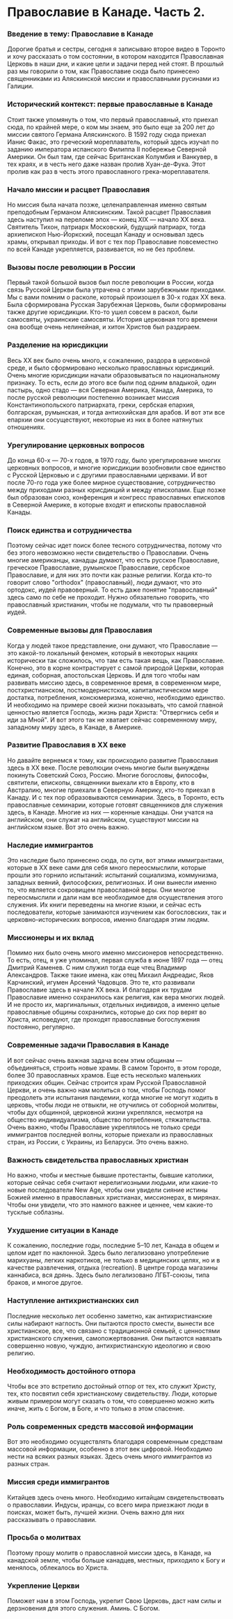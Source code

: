 # Православие в Канаде. Часть 2.

### Введение в тему: Православие в Канаде  
Дорогие братья и сестры, сегодня я записываю второе видео в Торонто и хочу рассказать о том состоянии, в котором находится Православная Церковь в наши дни, и какие цели и задачи перед ней стоят. В прошлый раз мы говорили о том, как Православие сюда было принесено священниками из Аляскинской миссии и православными русинами из Галиции.

### Исторический контекст: первые православные в Канаде  
Стоит также упомянуть о том, что первый православный, кто приехал сюда, по крайней мере, о ком мы знаем, это было еще за 200 лет до миссии святого Германа Аляскинского. В 1592 году сюда приехал Ианис Факас, это греческий мореплаватель, который здесь изучал по заданию императора испанского Филиппа II побережье Северной Америки. Он был там, где сейчас Британская Колумбия и Ванкувер, в тех краях, и в честь него даже назван пролив Хуан-де-Фука. Этот пролив как раз в честь этого православного грека-мореплавателя.

### Начало миссии и расцвет Православия  
Но миссия была начата позже, целенаправленная именно святым преподобным Германом Аляскинским. Такой расцвет Православия здесь наступил на переломе эпох — конец XIX — начало XX века. Святитель Тихон, патриарх Московский, будущий патриарх, тогда архиепископ Нью-Йоркский, посещал Канаду и основывал здесь храмы, открывал приходы. И вот с тех пор Православие повсеместно по всей Канаде укрепляется, развивается, но не без проблем.

### Вызовы после революции в России  
Первый такой большой вызов был после революции в России, когда связь Русской Церкви была утрачена с этими зарубежными приходами. Мы с вами помним о расколе, который произошел в 30-х годах XX века. Была сформирована Русская Зарубежная Церковь, были сформированы также другие юрисдикции. Кто-то ушел совсем в раскол, были самосвяты, украинские самосвяты. История церковная того времени она вообще очень нелинейная, и хитон Христов был раздираем.

### Разделение на юрисдикции  
Весь XX век было очень много, к сожалению, раздора в церковной среде, и было сформировано несколько православных юрисдикций. Очень многие юрисдикции начали образовываться по национальному признаку. То есть, если до этого все были под одним владыкой, один пастырь, одно стадо — вся Северная Америка, Канада, Америка, то после русской революции постепенно возникает миссия Константинопольского патриархата, греки, сербская епархия, болгарская, румынская, и тогда антиохийская для арабов. И вот эти все епархии они сосуществуют, некоторые из них в более натянутых отношениях.

### Урегулирование церковных вопросов  
До конца 60-х — 70-х годов, в 1970 году, было урегулирование многих церковных вопросов, и многие юрисдикции возобновили свое единство с Русской Церковью и с другими православными церквами. И вот после 70-го года уже более мирное существование, сотрудничество между приходами разных юрисдикций и между епископами. Еще позже был образован союз, конференция и конгресс православных епископов в Северной Америке, в которые входят и епископы православной Канады.

### Поиск единства и сотрудничества  
Поэтому сейчас идет поиск более тесного сотрудничества, потому что без этого невозможно нести свидетельство о Православии. Очень многие американцы, канадцы думают, что есть русское Православие, греческое Православие, румынское Православие, сербское Православие, и для них это почти как разные религии. Когда кто-то говорит слово "orthodox" (православный), люди думают, что это ортодокс, иудей правоверный. То есть даже понятие "православный" здесь само по себе не проходит. Нужно обязательно говорить, что православный христианин, чтобы не подумали, что ты правоверный иудей.

### Современные вызовы для Православия  
Когда у людей такое представление, они думают, что Православие — это какой-то локальный феномен, который в некоторых нациях исторически так сложилось, что там есть такая вещь, как Православие. Конечно, это в корне контрастирует с самой природой Церкви, которая единая, соборная, апостольская Церковь. И для того чтобы нам развивать миссию здесь, в современное время, в современном мире, постхристианском, постмодернистском, капиталистическом мире достатка, потребления, консюмеризма, конечно, необходимо единство. И необходимо на примере своей жизни показывать, что самой главной ценностью является Господь, жизнь ради Христа: "Отвергнись себя и иди за Мной". И вот этого так не хватает сейчас современному миру, западному миру здесь, в Канаде, в Америке.

### Развитие Православия в XX веке  
Но давайте вернемся к тому, как происходило развитие Православия здесь в XX веке. После революции очень многие были вынуждены покинуть Советский Союз, Россию. Многие богословы, философы, святители, епископы, священники выехали кто в Европу, кто в Австралию, многие приехали в Северную Америку, кто-то приехал в Канаду. И с тех пор образовываются семинарии. Здесь, в Торонто, есть православные семинарии, которые готовят священников для служения здесь, в Канаде. Многие из них — коренные канадцы. Они учатся на английском, они служат на английском, существуют миссии на английском языке. Вот это очень важно.

### Наследие иммигрантов  
Это наследие было принесено сюда, по сути, вот этими иммигрантами, которые в XX веке сами для себя много переосмыслили, которые прошли это горнило испытаний: испытаний социализма, коммунизма, западных веяний, философских, религиозных. И они вынесли именно то, что является сокровищем православной веры. Они многое переосмыслили и дали нам все необходимое для осуществления этого служения. Их книги переведены на многие языки, и сейчас есть последователи, которые занимаются изучением как богословских, так и церковно-исторических вопросов, именно благодаря этим людям.

### Миссионеры и их вклад  
Помимо них было очень много именно миссионеров непосредственно. То есть, отец, я уже упоминал, первая служба в июне 1897 года — отец Дмитрий Каменев. С ним служил тогда еще чтец Владимир Александров. Также такие имена, как отец Михаил Андреадис, Яков Карчинский, игумен Арсений Чадовцов. Это те, кто развивали Православие здесь в начале XX века. И благодаря их трудам Православие именно сохранилось как религия, как вера многих людей. И не просто их, маргинальных, отдельных индивидов, а именно целые православные общины сохранились, которые до сих пор верят во Христа, исповедуют, где проходят православные богослужения постоянно, регулярно.

### Современные задачи Православия в Канаде  
И вот сейчас очень важная задача всем этим общинам — объединяться, строить новые храмы. В самом Торонто, в этом городе, более 30 православных храмов. Еще есть несколько маленьких приходских общин. Сейчас строится храм Русской Православной Церкви, и очень важно нам молиться о том, чтобы Господь помог преодолеть эти испытания пандемии, когда многие не могут ходить в церковь, чтобы люди не отвыкли, не отучились от соборной молитвы, чтобы дух общинной, церковной жизни укреплялся, несмотря на общество индивидуализма, общество потребления, стяжательства. Очень важно, чтобы Православие укреплялось не только среди иммигрантов последней волны, которые приехали из православных стран, из России, с Украины, из Беларуси. Это очень важно.

### Важность свидетельства православных христиан  
Но важно, чтобы и местные бывшие протестанты, бывшие католики, которые сейчас себя считают нерелигиозными людьми, или какие-то новые последователи New Age, чтобы они увидели сияние истины Божией именно в православных христианах, миссионерах, в мирянах. Чтобы они увидели, что это намного важнее и ценнее, чем какие-то тусклые соблазны.  

### Ухудшение ситуации в Канаде  
К сожалению, последние годы, последние 5–10 лет, Канада в общем и целом идет по наклонной. Здесь было легализовано употребление марихуаны, легких наркотиков, не только в медицинских целях, но и в качестве развлечения, отдыха (recreation). В центре города магазины каннабиса, вся дрянь. Здесь было легализовано ЛГБТ-союзы, типа браков, и многое другое.  

### Наступление антихристианских сил  
Последние несколько лет особенно заметно, как антихристианские силы набирают наглость. Они пытаются просто смести, вынести все христианское, все, что связано с традиционной семьей, с ценностями христианского служения, самопожертвования. Они пытаются навязать совершенно новую, чуждую, антихристианскую идеологию и свою религию.  

### Необходимость достойного отпора  
Чтобы все это встретило достойный отпор от тех, кто служит Христу, тех, кто посвятил себя христианскому свидетельству. Люди, которые живым примером могут сказать о том, что совершенно можно жить иначе, жить с Богом, в Боге, и что только в этом спасение.  

### Роль современных средств массовой информации  
Вот это необходимо осуществлять благодаря современным средствам массовой информации, особенно в этот век цифровой. Необходимо нести на всяких разных языках. Здесь очень много иммигрантов из разных стран.  

### Миссия среди иммигрантов  
Китайцев здесь очень много. Необходимо китайцам свидетельствовать о православии. Индусы, иранцы, со всего мира приезжают люди в поисках, может быть, лучшей жизни. Очень важно для них рассказывать о православии.  

### Просьба о молитвах  
Поэтому прошу молитв о православной миссии здесь, в Канаде, на канадской земле, чтобы больше канадцев, местных, приходило к Богу и менялось, облекалось во Христа.  

### Укрепление Церкви  
Поможет нам в этом Господь, укрепит Свою Церковь, даст нам силы и дерзновения для этого служения. Аминь. С Богом.


